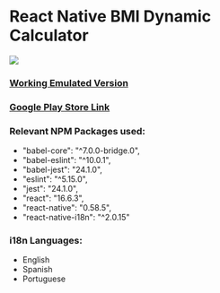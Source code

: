 # React Native BMI Dynamic Calculator
![](https://lh3.googleusercontent.com/snGunrg1XVm6RLSBL18TRZCEIWHRF8c3OZVl0DEnh48nr2FU3rgK6sW75sG3jBmbDlg=w720-h310-rw)
### [Working Emulated Version](https://snack.expo.io/@gemanepa/imcalcworkingversion "Working Emulated Version")

### [Google Play Store Link](https://play.google.com/store/apps/details?id=com.gemanepa.imcalc "Google Play Store Link")
### Relevant NPM Packages used:
- "babel-core": "^7.0.0-bridge.0",
- "babel-eslint": "^10.0.1",
- "babel-jest": "24.1.0",
- "eslint": "^5.15.0",
- "jest": "24.1.0",
- "react": "16.6.3",
- "react-native": "0.58.5",
- "react-native-i18n": "^2.0.15"
### i18n Languages:
- English
- Spanish
- Portuguese